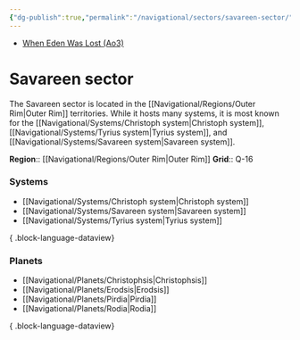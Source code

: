 ```yaml
---
{"dg-publish":true,"permalink":"/navigational/sectors/savareen-sector/","tags":["map","sector","unfinished","corellian","triellus","outerrim"]}
---
```


- [When Eden Was Lost (Ao3)](https://archiveofourown.org/works/19334440/chapters/45992584)
# Savareen sector

The Savareen sector is located in the [[Navigational/Regions/Outer Rim\|Outer Rim]] territories. While it hosts many systems, it is most known for the [[Navigational/Systems/Christoph system\|Christoph system]], [[Navigational/Systems/Tyrius system\|Tyrius system]], and [[Navigational/Systems/Savareen system\|Savareen system]].

**Region**::  [[Navigational/Regions/Outer Rim\|Outer Rim]]
**Grid**::  Q-16

### Systems
- [[Navigational/Systems/Christoph system\|Christoph system]]
- [[Navigational/Systems/Savareen system\|Savareen system]]
- [[Navigational/Systems/Tyrius system\|Tyrius system]]

{ .block-language-dataview}
### Planets
- [[Navigational/Planets/Christophsis\|Christophsis]]
- [[Navigational/Planets/Erodsis\|Erodsis]]
- [[Navigational/Planets/Pirdia\|Pirdia]]
- [[Navigational/Planets/Rodia\|Rodia]]

{ .block-language-dataview}